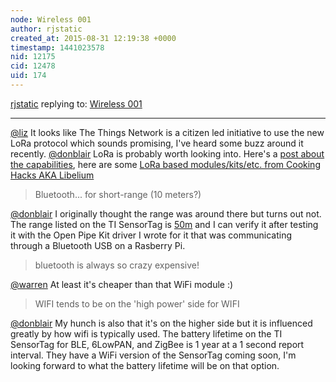 ```yaml
---
node: Wireless 001
author: rjstatic
created_at: 2015-08-31 12:19:38 +0000
timestamp: 1441023578
nid: 12175
cid: 12478
uid: 174
---
```




[rjstatic](../profile/rjstatic) replying to: [Wireless 001](../notes/donblair/08-27-2015/wireless-001)

----
[@liz](/profile/liz) It looks like The Things Network is a citizen led initiative to use the new LoRa protocol which sounds promising, I've heard some buzz around it recently. [@donblair](/profile/donblair) LoRa is probably worth looking into. Here's a [post about the capabilities](https://www.cooking-hacks.com/documentation/tutorials/extreme-range-lora-sx1272-module-shield-arduino-raspberry-pi-intel-galileo/), here are some [LoRa based modules/kits/etc. from Cooking Hacks AKA Libelium](https://www.cooking-hacks.com/shop/wireless/extreme-range-lora)

>  Bluetooth... for short-range (10 meters?)

[@donblair](/profile/donblair) I originally thought the range was around there but turns out not. The range listed on the TI SensorTag is [50m](http://www.ti.com/ww/en/wireless_connectivity/sensortag2015/?INTC=SensorTag&HQS=sensortag) and I can verify it after testing it with the Open Pipe Kit driver I wrote for it that was communicating through a Bluetooth USB on a Rasberry Pi. 

> bluetooth is always so crazy expensive!

[@warren](/profile/warren) At least it's cheaper than that WiFi module :)

> WIFI tends to be on the 'high power' side for WIFI

[@donblair](/profile/donblair) My hunch is also that it's on the higher side but it is influenced greatly by how wifi is typically used. The battery lifetime on the TI SensorTag for BLE, 6LowPAN, and ZigBee is 1 year at a 1 second report interval. They have a WiFi version of the SensorTag coming soon, I'm looking forward to what the battery lifetime will be on that option.